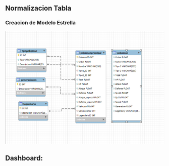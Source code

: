 ## Normalizacion Tabla
### Creacion de Modelo Estrella
![Alt text](./ERR-ModeloEntidadRelacion.png)

## Dashboard:
